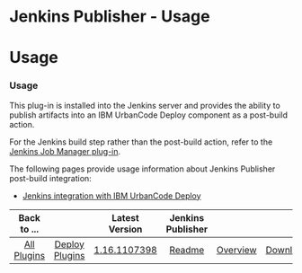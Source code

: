
Jenkins Publisher - Usage
=========================

# Usage



### Usage





This plug-in is installed into the Jenkins server and provides the ability to publish artifacts into an IBM UrbanCode Deploy component as a post-build action.


For the Jenkins build step rather than the post-build action, refer to the [Jenkins Job Manager plug-in](https://www.urbancode.com/plugin/jenkins-job-manager/).


The following pages provide usage information about Jenkins Publisher post-build integration:


* [Jenkins integration with IBM UrbanCode Deploy](https://www.urbancode.com/resource/jenkins-integration-with-ibm-urbancode-deploy/)




|Back to ...||Latest Version|Jenkins Publisher |||
| :---: | :---: | :---: | :---: | :---: | :---: |
|[All Plugins](../../index.md)|[Deploy Plugins](../README.md)|[1.16.1107398](https://raw.githubusercontent.com/UrbanCode/IBM-UCD-PLUGINS/main/files/jenkins-ud-plugin/ibm-ucdeploy-publisher-1.16.1107398.hpi)|[Readme](README.md)|[Overview](overview.md)|[Downloads](downloads.md)|
